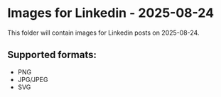 # Images for Linkedin - 2025-08-24

This folder will contain images for Linkedin posts on 2025-08-24.

## Supported formats:
- PNG
- JPG/JPEG
- SVG
